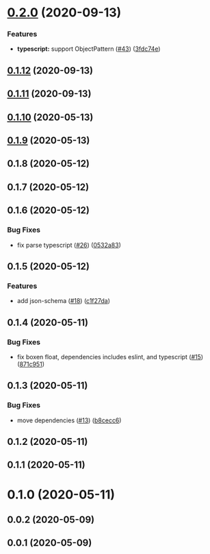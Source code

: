 # [0.2.0](https://github.com/tyankatsu0105/birthpec/compare/v0.1.12...v0.2.0) (2020-09-13)

### Features

- **typescript:** support ObjectPattern ([#43](https://github.com/tyankatsu0105/birthpec/issues/43)) ([3fdc74e](https://github.com/tyankatsu0105/birthpec/commit/3fdc74ec254292873fa42a4b54720626bfbe5972))

## [0.1.12](https://github.com/tyankatsu0105/birthpec/compare/v0.1.10...v0.1.12) (2020-09-13)

## [0.1.11](https://github.com/tyankatsu0105/birthpec/compare/v0.1.10...v0.1.11) (2020-09-13)

## [0.1.10](https://github.com/tyankatsu0105/birthpec/compare/v0.1.9...v0.1.10) (2020-05-13)

## [0.1.9](https://github.com/tyankatsu0105/birthpec/compare/v0.1.8...v0.1.9) (2020-05-13)

## 0.1.8 (2020-05-12)

## 0.1.7 (2020-05-12)

## 0.1.6 (2020-05-12)

### Bug Fixes

- fix parse typescript ([#26](https://github.com/tyankatsu0105/birthpec/issues/26)) ([0532a83](https://github.com/tyankatsu0105/birthpec/commit/0532a830742f23c422a999207742fa0462826a27))

## 0.1.5 (2020-05-12)

### Features

- add json-schema ([#18](https://github.com/tyankatsu0105/birthpec/issues/18)) ([c1f27da](https://github.com/tyankatsu0105/birthpec/commit/c1f27da0aafbf3be9ca2dd21e8a8043424aa9c5d))

## 0.1.4 (2020-05-11)

### Bug Fixes

- fix boxen float, dependencies includes eslint, and typescript ([#15](https://github.com/tyankatsu0105/birthpec/issues/15)) ([871c951](https://github.com/tyankatsu0105/birthpec/commit/871c951a582c6a9b95a3c2f4c21f7afebf06ec45))

## 0.1.3 (2020-05-11)

### Bug Fixes

- move dependencies ([#13](https://github.com/tyankatsu0105/birthpec/issues/13)) ([b8cecc6](https://github.com/tyankatsu0105/birthpec/commit/b8cecc62f8ad3b6cc42a2f8bcff76e1e0e35f1be))

## 0.1.2 (2020-05-11)

## 0.1.1 (2020-05-11)

# 0.1.0 (2020-05-11)

## 0.0.2 (2020-05-09)

## 0.0.1 (2020-05-09)
